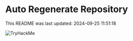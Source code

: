 # Auto Regenerate Repository

This README was last updated: 2024-09-25 11:51:18

 ![TryHackMe](https://tryhackme.com/badge/533634)
